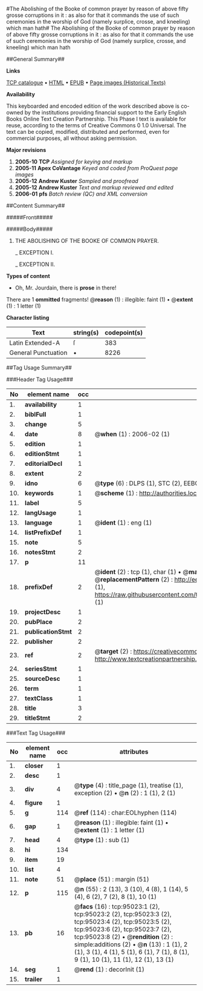 #The Abolishing of the Booke of common prayer by reason of above fifty grosse corruptions in it : as also for that it commands the use of such ceremonies in the worship of God (namely surplice, crosse, and kneeling) which man hath#
The Abolishing of the Booke of common prayer by reason of above fifty grosse corruptions in it : as also for that it commands the use of such ceremonies in the worship of God (namely surplice, crosse, and kneeling) which man hath

##General Summary##

**Links**

[TCP catalogue](http://www.ota.ox.ac.uk/tcp/)  • 
[HTML](http://tei.it.ox.ac.uk/tcp/Texts-HTML/free/A69/A69529.html)  • 
[EPUB](http://tei.it.ox.ac.uk/tcp/Texts-EPUB/free/A69/A69529.epub) • 
[Page images (Historical Texts)](https://data.historicaltexts.jisc.ac.uk/view?pubId=eebo-12885793e&pageId=eebo-12885793e-95023-1)

**Availability**

This keyboarded and encoded edition of the
	       work described above is co-owned by the institutions
	       providing financial support to the Early English Books
	       Online Text Creation Partnership. This Phase I text is
	       available for reuse, according to the terms of Creative
	       Commons 0 1.0 Universal. The text can be copied,
	       modified, distributed and performed, even for
	       commercial purposes, all without asking permission.

**Major revisions**

1. __2005-10__ __TCP__ *Assigned for keying and markup*
1. __2005-11__ __Apex CoVantage__ *Keyed and coded from ProQuest page images*
1. __2005-12__ __Andrew Kuster__ *Sampled and proofread*
1. __2005-12__ __Andrew Kuster__ *Text and markup reviewed and edited*
1. __2006-01__ __pfs__ *Batch review (QC) and XML conversion*

##Content Summary##

#####Front#####

#####Body#####

1. THE ABOLISHING OF THE BOOKE OF COMMON PRAYER.

    _ EXCEPTION I.

    _ EXCEPTION II.

**Types of content**

  * Oh, Mr. Jourdain, there is **prose** in there!

There are 1 **ommitted** fragments! 
 @__reason__ (1) : illegible: faint (1)  •  @__extent__ (1) : 1 letter (1)

**Character listing**


|Text|string(s)|codepoint(s)|
|---|---|---|
|Latin Extended-A|ſ|383|
|General Punctuation|•|8226|

##Tag Usage Summary##

###Header Tag Usage###

|No|element name|occ|attributes|
|---|---|---|---|
|1.|__availability__|1||
|2.|__biblFull__|1||
|3.|__change__|5||
|4.|__date__|8| @__when__ (1) : 2006-02 (1)|
|5.|__edition__|1||
|6.|__editionStmt__|1||
|7.|__editorialDecl__|1||
|8.|__extent__|2||
|9.|__idno__|6| @__type__ (6) : DLPS (1), STC (2), EEBO-CITATION (1), OCLC (1), VID (1)|
|10.|__keywords__|1| @__scheme__ (1) : http://authorities.loc.gov/ (1)|
|11.|__label__|5||
|12.|__langUsage__|1||
|13.|__language__|1| @__ident__ (1) : eng (1)|
|14.|__listPrefixDef__|1||
|15.|__note__|5||
|16.|__notesStmt__|2||
|17.|__p__|11||
|18.|__prefixDef__|2| @__ident__ (2) : tcp (1), char (1)  •  @__matchPattern__ (2) : ([0-9\-]+):([0-9IVX]+) (1), (.+) (1)  •  @__replacementPattern__ (2) : http://eebo.chadwyck.com/downloadtiff?vid=$1&page=$2 (1), https://raw.githubusercontent.com/textcreationpartnership/Texts/master/tcpchars.xml#$1 (1)|
|19.|__projectDesc__|1||
|20.|__pubPlace__|2||
|21.|__publicationStmt__|2||
|22.|__publisher__|2||
|23.|__ref__|2| @__target__ (2) : https://creativecommons.org/publicdomain/zero/1.0/ (1), http://www.textcreationpartnership.org/docs/. (1)|
|24.|__seriesStmt__|1||
|25.|__sourceDesc__|1||
|26.|__term__|1||
|27.|__textClass__|1||
|28.|__title__|3||
|29.|__titleStmt__|2||


###Text Tag Usage###

|No|element name|occ|attributes|
|---|---|---|---|
|1.|__closer__|1||
|2.|__desc__|1||
|3.|__div__|4| @__type__ (4) : title_page (1), treatise (1), exception (2)  •  @__n__ (2) : 1 (1), 2 (1)|
|4.|__figure__|1||
|5.|__g__|114| @__ref__ (114) : char:EOLhyphen (114)|
|6.|__gap__|1| @__reason__ (1) : illegible: faint (1)  •  @__extent__ (1) : 1 letter (1)|
|7.|__head__|4| @__type__ (1) : sub (1)|
|8.|__hi__|134||
|9.|__item__|19||
|10.|__list__|4||
|11.|__note__|51| @__place__ (51) : margin (51)|
|12.|__p__|115| @__n__ (55) : 2 (13), 3 (10), 4 (8), 1 (14), 5 (4), 6 (2), 7 (2), 8 (1), 10 (1)|
|13.|__pb__|16| @__facs__ (16) : tcp:95023:1 (2), tcp:95023:2 (2), tcp:95023:3 (2), tcp:95023:4 (2), tcp:95023:5 (2), tcp:95023:6 (2), tcp:95023:7 (2), tcp:95023:8 (2)  •  @__rendition__ (2) : simple:additions (2)  •  @__n__ (13) : 1 (1), 2 (1), 3 (1), 4 (1), 5 (1), 6 (1), 7 (1), 8 (1), 9 (1), 10 (1), 11 (1), 12 (1), 13 (1)|
|14.|__seg__|1| @__rend__ (1) : decorInit (1)|
|15.|__trailer__|1||
